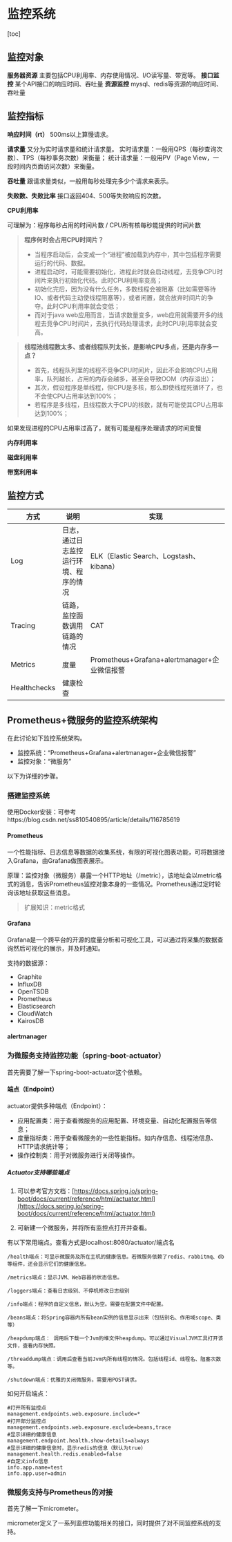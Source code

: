 # 监控系统

[toc]

## 监控对象

**服务器资源**
主要包括CPU利用率、内存使用情况、I/O读写量、带宽等。
**接口监控**
某个API接口的响应时间、吞吐量
**资源监控**
mysql、redis等资源的响应时间、吞吐量


## 监控指标

**响应时间（rt）**
500ms以上算慢请求。

**请求量**
又分为实时请求量和统计请求量。
实时请求量：一般用QPS（每秒查询次数）、TPS（每秒事务次数）来衡量；
统计请求量：一般用PV（Page View，一段时间内页面访问次数）来衡量。

**吞吐量**
跟请求量类似，一般用每秒处理完多少个请求来表示。

**失败数、失败比率**
接口返回404、500等失败响应的次数。

**CPU利用率**

可理解为：程序每秒占用的时间片数 / CPU所有核每秒能提供的时间片数

> **程序何时会占用CPU时间片？**
> * 当程序启动后，会变成一个“进程”被加载到内存中，其中包括程序需要运行的代码、数据。
> * 进程启动时，可能需要初始化，进程此时就会启动线程，去竞争CPU时间片来执行初始化代码。此时CPU利用率变高；
> * 初始化完后，因为没有什么任务，多数线程会被阻塞（比如需要等待IO、或者代码主动使线程阻塞等），或者闲置，就会放弃时间片的争夺。此时CPU利用率就会变低；
> * 而对于java web应用而言，当请求数量变多，web应用就需要开多的线程去竞争CPU时间片，去执行代码处理请求，此时CPU利用率就会变高。


> **线程池线程数太多、或者线程队列太长，是影响CPU多点，还是内存多一点？**
> * 首先，线程队列里的线程不竞争CPU时间片，因此不会影响CPU占用率，队列越长，占用的内存会越多，甚至会导致OOM（内存溢出）；
> * 其次，假设程序是单线程，但CPU是多核，那么即使线程死循环了，也不会使CPU占用率达到100%；
> * 若程序是多线程，且线程数大于CPU的核数，就有可能使其CPU占用率达到100%；

如果发现进程的CPU占用率过高了，就有可能是程序处理请求的时间变慢

**内存利用率**


**磁盘利用率**


**带宽利用率**




## 监控方式

|方式         |说明                                                                      |实现                                        |
|---         |---                                                                       |---                                        |
|Log         |日志，通过日志监控运行环境、程序的情况                                        |ELK（Elastic Search、Logstash、kibana）     |                                           
|Tracing     |链路，监控函数调用链路的情况                                                 |CAT                                        |
|Metrics     |度量                                                                       |Prometheus+Grafana+alertmanager+企业微信报警|
|Healthchecks|健康检查                                                                   |                                           |






## Prometheus+微服务的监控系统架构

在此讨论如下监控系统架构。

* 监控系统：“Prometheus+Grafana+alertmanager+企业微信报警”
* 监控对象：“微服务”

以下为详细的步骤。

### 搭建监控系统

使用Docker安装：可参考https://blog.csdn.net/ss810540895/article/details/116785619

#### Prometheus

一个性能指标、日志信息等数据的收集系统，有限的可视化图表功能，可将数据接入Grafana，由Grafana做图表展示。

原理：监控对象（微服务）暴露一个HTTP地址（/metric），该地址会以metric格式的消息，告诉Prometheus监控对象本身的一些情况。Prometheus通过定时轮询该地址获取这些消息。

>扩展知识：metric格式


#### Grafana

Grafana是一个跨平台的开源的度量分析和可视化工具，可以通过将采集的数据查询然后可视化的展示，并及时通知。

支持的数据源：
* Graphite
* InfluxDB
* OpenTSDB
* Prometheus
* Elasticsearch
* CloudWatch
* KairosDB

#### alertmanager
### 为微服务支持监控功能（spring-boot-actuator）

首先需要了解一下spring-boot-actuator这个依赖。


#### 端点（Endpoint）
actuator提供多种端点（Endpoint）：
* 应用配置类：用于查看微服务的应用配置、环境变量、自动化配置报告等信息；
* 度量指标类：用于查看微服务的一些性能指标。如内存信息、线程池信息、HTTP请求统计等；
* 操作控制类：用于对微服务进行关闭等操作。

##### Actuator支持哪些端点
1. 可以参考官方文档：[https://docs.spring.io/spring-boot/docs/current/reference/html/actuator.html](https://docs.spring.io/spring-boot/docs/current/reference/html/actuator.html)

2. 可新建一个微服务，并将所有监控点打开并查看。

有以下常用端点。查看方式是localhost:8080/actuator/端点名
```
/health端点：可显示微服务及所在主机的健康信息。若微服务依赖了redis、rabbitmq、db等组件，还会显示它们的健康信息。

/metrics端点：显示JVM、Web容器的状态信息。

/loggers端点：查看日志级别、不停机修改日志级别

/info端点：程序的自定义信息，默认为空。需要在配置文件中配置。

/beans端点：将Spring容器内所有bean实例的信息显示出来（包括别名、作用域scope、类等）

/heapdump端点： 调用后下载一个Jvm的堆文件heapdump。可以通过VisualJVM工具打开该文件，查看内存快照。

/threaddump端点：调用后查看当前Jvm内所有线程的情况。包括线程id、线程名、阻塞次数等。

/shutdown端点：优雅的关闭微服务。需要用POST请求。
```
如何开启端点：
```properties
#打开所有监控点
management.endpoints.web.exposure.include=*
#打开部分监控点
management.endpoints.web.exposure.exclude=beans,trace
#显示详细的健康信息
management.endpoint.health.show-details=always
#显示详细的健康信息时，显示redis的信息（默认为true）
management.health.redis.enabled=false
#自定义info信息
info.app.name=test
info.app.user=admin
```
### 微服务支持与Prometheus的对接

首先了解一下micrometer。

micrometer定义了一系列监控功能相关的接口，同时提供了对不同监控系统的支持。